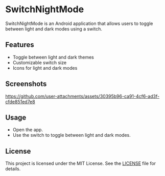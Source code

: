 # SwitchNightMode

SwitchNightMode is an Android application that allows users to toggle between light and dark modes using a switch.

## Features

- Toggle between light and dark themes
- Customizable switch size
- Icons for light and dark modes

## Screenshots

https://github.com/user-attachments/assets/30395b96-ca91-4cf6-ad3f-cfde851ed7e8

## Usage

- Open the app.
- Use the switch to toggle between light and dark modes.

## License

This project is licensed under the MIT License. See the [LICENSE](LICENSE) file for details.
